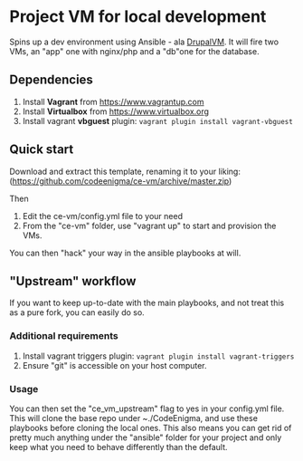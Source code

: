 # Project VM for local development

Spins up a dev environment using Ansible - ala [DrupalVM](https://www.drupalvm.com).
It will fire two VMs, an "app" one with nginx/php and a "db"one for the database.

## Dependencies
1. Install **Vagrant** from https://www.vagrantup.com
1. Install **Virtualbox** from https://www.virtualbox.org
3. Install vagrant **vbguest** plugin:  ```vagrant plugin install vagrant-vbguest```

## Quick start

Download and extract this template, renaming it to your liking:
(https://github.com/codeenigma/ce-vm/archive/master.zip)

Then
1. Edit the ce-vm/config.yml file to your need
2. From the "ce-vm" folder, use "vagrant up" to start and provision the VMs.

You can then "hack" your way in the ansible playbooks at will.

## "Upstream" workflow
If you want to keep up-to-date with the main playbooks, 
and not treat this as a pure fork, you can easily do so.

### Additional requirements
1. Install vagrant triggers plugin: ```vagrant plugin install vagrant-triggers```
2. Ensure "git" is accessible on your host computer.

### Usage
You can then set the "ce_vm_upstream" flag to yes in your config.yml file.
This will clone the base repo under ~./CodeEnigma, and use these playbooks
before cloning the local ones.
This also means you can get rid of pretty much anything under the "ansible"
folder for your project and only keep what you need to behave differently
than the default. 
